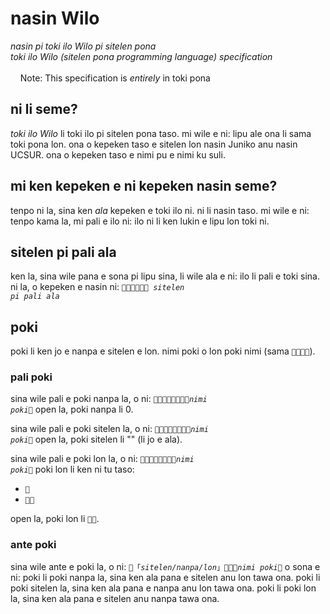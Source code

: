 # nasin Wilo
*nasin pi toki ilo Wilo pi sitelen pona*
<br>
*toki ilo Wilo (sitelen pona programming language) specification*
<br><br>
&nbsp;&nbsp;&nbsp;&nbsp;Note: This specification is _entirely_ in toki pona

## ni li seme?
*toki ilo Wilo* li toki ilo pi sitelen pona taso. mi wile e ni: lipu ale ona li sama toki pona lon. ona o kepeken taso e sitelen lon nasin Juniko anu nasin UCSUR. ona o kepeken taso e nimi pu e nimi ku suli.

## mi ken kepeken e ni kepeken nasin seme?
tenpo ni la, sina ken *ala* kepeken e toki ilo ni. ni li nasin taso. mi wile e ni: tenpo kama la, mi pali e ilo ni: ilo ni li ken lukin e lipu lon toki ni.

## sitelen pi pali ala
ken la, sina wile pana e sona pi lipu sina, li wile ala e ni: ilo li pali e toki sina. ni la, o kepeken e nasin ni:
<code>󱥄󱥉󱤂󱤉󱥁󱦝 <i>sitelen pi pali ala</i></code>

## poki
poki li ken jo e nanpa e sitelen e lon.
nimi poki o lon poki nimi (sama <code>󱦐󱤽󱤑󱦑</code>).

### pali poki
sina wile pali e poki nanpa la, o ni:
<code>󱥄󱥉󱤉󱥓󱤽󱥍󱥂󱦐<i>nimi poki</i>󱦑</code>
open la, poki nanpa li 0.

sina wile pali e poki sitelen la, o ni:
<code>󱥄󱥉󱤉󱥓󱥠󱥍󱥂󱦐<i>nimi poki</i>󱦑</code>
open la, poki sitelen li "" (li jo e ala).

sina wile pali e poki lon la, o ni:
<code>󱥄󱥉󱤉󱥓󱤬󱥍󱥂󱦐<i>nimi poki</i>󱦑</code>
poki lon li ken ni tu taso:
* <code>󱤬</code>
* <code>󱤬󱤂</code>

open la, poki lon li <code>󱤬󱤂</code>.

### ante poki
sina wile ante e poki la, o ni:
<code>󱥄「<i>sitelen/nanpa/lon</i>」󱤉󱥓󱦐<i>nimi poki</i>󱦑</code>
o sona e ni: poki li poki nanpa la, sina ken ala pana e sitelen anu lon tawa ona. poki li poki sitelen la, sina ken ala pana e nanpa anu lon tawa ona. poki li poki lon la, sina ken ala pana e sitelen anu nanpa tawa ona.